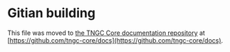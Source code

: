 Gitian building
================

This file was moved to [the TNGC Core documentation repository](https://github.com/tngc-core/docs/blob/master/gitian-building.md) at [https://github.com/tngc-core/docs](https://github.com/tngc-core/docs).
